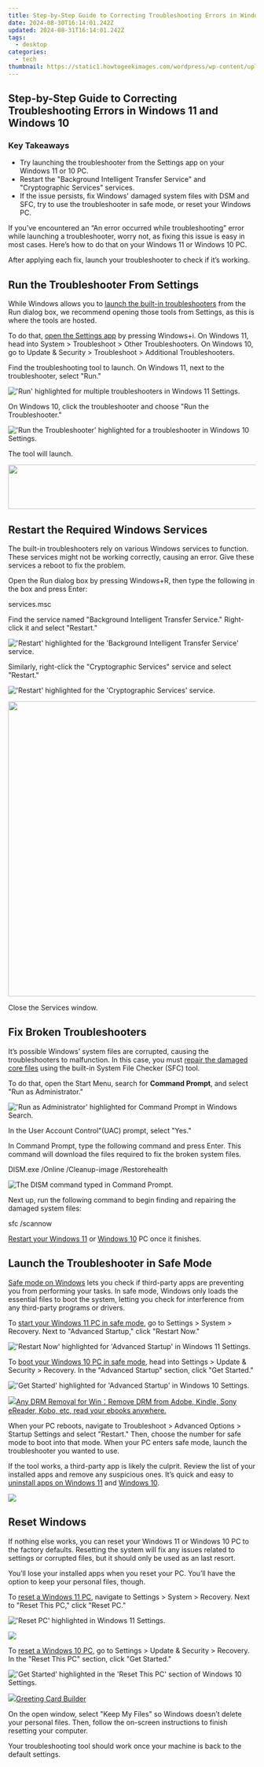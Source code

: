 ```yaml
---
title: Step-by-Step Guide to Correcting Troubleshooting Errors in Windows 11 and Windows 10
date: 2024-08-30T16:14:01.242Z
updated: 2024-08-31T16:14:01.242Z
tags:
  - desktop
categories:
  - tech
thumbnail: https://static1.howtogeekimages.com/wordpress/wp-content/uploads/2023/08/52781763425_7caa012745_o.jpg
---
```


## Step-by-Step Guide to Correcting Troubleshooting Errors in Windows 11 and Windows 10

### Key Takeaways

* Try launching the troubleshooter from the Settings app on your Windows 11 or 10 PC.
* Restart the "Background Intelligent Transfer Service" and "Cryptographic Services" services.
* If the issue persists, fix Windows' damaged system files with DSM and SFC, try to use the troubleshooter in safe mode, or reset your Windows PC.

 If you’ve encountered an “An error occurred while troubleshooting” error while launching a troubleshooter, worry not, as fixing this issue is easy in most cases. Here’s how to do that on your Windows 11 or Windows 10 PC.

 After applying each fix, launch your troubleshooter to check if it’s working.

##  Run the Troubleshooter From Settings

 While Windows allows you to [launch the built-in troubleshooters](https://android-transfer.techidaily.com/in-2024-android-to-apple-how-to-transfer-photos-from-honor-play-40c-to-ipad-easily-drfone-by-drfone-transfer-from-android-transfer-from-android/) from the Run dialog box, we recommend opening those tools from Settings, as this is where the tools are hosted.

 To do that, [open the Settings app](https://facebook-video-footage.techidaily.com/updated-2024-approved-5-easy-ways-to-multiply-your-youtube-follower-base/) by pressing Windows+i. On Windows 11, head into System > Troubleshoot > Other Troubleshooters. On Windows 10, go to Update & Security > Troubleshoot > Additional Troubleshooters.

 Find the troubleshooting tool to launch. On Windows 11, next to the troubleshooter, select "Run."

!['Run' highlighted for multiple troubleshooters in Windows 11 Settings.](https://static1.howtogeekimages.com/wordpress/wp-content/uploads/2024/01/1-launch-troubleshooter-windows-11-settings-1.jpg) 

 On Windows 10, click the troubleshooter and choose "Run the Troubleshooter."

!['Run the Troubleshooter' highlighted for a troubleshooter in Windows 10 Settings.](https://static1.howtogeekimages.com/wordpress/wp-content/uploads/2024/01/2-open-troubleshooter-windows-10-settings.jpg) 

 The tool will launch.

<!-- affiliate ads begin -->
<a href="https://vapordna.pxf.io/c/5597632/1494880/17238" target="_top" id="1494880"><img src="//a.impactradius-go.com/display-ad/17238-1494880" border="0" alt="" width="728" height="90"/></a><img height="0" width="0" src="https://imp.pxf.io/i/5597632/1494880/17238" style="position:absolute;visibility:hidden;" border="0" />
<!-- affiliate ads end -->
##  Restart the Required Windows Services

 The built-in troubleshooters rely on various Windows services to function. These services might not be working correctly, causing an error. Give these services a reboot to fix the problem.

 Open the Run dialog box by pressing Windows+R, then type the following in the box and press Enter:

services.msc

 Find the service named "Background Intelligent Transfer Service." Right-click it and select "Restart."

!['Restart' highlighted for the 'Background Intelligent Transfer Service' service.](https://static1.howtogeekimages.com/wordpress/wp-content/uploads/2024/01/3-restart-bits-service.jpg) 

 Similarly, right-click the "Cryptographic Services" service and select "Restart."

!['Restart' highlighted for the 'Cryptographic Services' service.](https://static1.howtogeekimages.com/wordpress/wp-content/uploads/2024/01/4-restart-cryptographic-services-service.jpg) 

<!-- affiliate ads begin -->
<a href="https://uperfect.sjv.io/c/5597632/1246754/15155" target="_top" id="1246754"><img src="//a.impactradius-go.com/display-ad/15155-1246754" border="0" alt="" width="600" height="600"/></a><img height="0" width="0" src="https://imp.pxf.io/i/5597632/1246754/15155" style="position:absolute;visibility:hidden;" border="0" />
<!-- affiliate ads end -->
 Close the Services window.

##  Fix Broken Troubleshooters

 It’s possible Windows’ system files are corrupted, causing the troubleshooters to malfunction. In this case, you must [repair the damaged core files](https://some-guidance.techidaily.com/twirl-forge-instruments-for-2024/) using the built-in System File Checker (SFC) tool.

 To do that, open the Start Menu, search for **Command Prompt**, and select "Run as Administrator."

!['Run as Administrator' highlighted for Command Prompt in Windows Search.](https://static1.howtogeekimages.com/wordpress/wp-content/uploads/2024/01/5-open-cmd-as-admin.jpg) 

 In the User Account Control"(UAC) prompt, select "Yes."

 In Command Prompt, type the following command and press Enter. This command will download the files required to fix the broken system files.

DISM.exe /Online /Cleanup-image /Restorehealth

![The DISM command typed in Command Prompt.](https://static1.howtogeekimages.com/wordpress/wp-content/uploads/2024/01/6-run-dism-command-in-cmd.jpg) 

 Next up, run the following command to begin finding and repairing the damaged system files:

sfc /scannow

[Restart your Windows 11](https://screen-video-capture.techidaily.com/updated-in-2024-addressing-mute-problems-in-obs-live-recording/) or [Windows 10](https://article-posts.techidaily.com/comparing-the-creme-de-la-creme-gopro-hero5-black-to-hero4-silver-for-2024/) PC once it finishes.

##  Launch the Troubleshooter in Safe Mode

[Safe mode on Windows](https://video-capture.techidaily.com/new-essential-scripting-instant-stopwatch-integration-in-obs-for-2024/) lets you check if third-party apps are preventing you from performing your tasks. In safe mode, Windows only loads the essential files to boot the system, letting you check for interference from any third-party programs or drivers.

 To [start your Windows 11 PC in safe mode](https://buynow-marvelous.techidaily.com/unveiling-the-strong-battery-feature-in-moto-g-power-a-tech-review-insight/), go to Settings > System > Recovery. Next to "Advanced Startup," click "Restart Now."

!['Restart Now' highlighted for 'Advanced Startup' in Windows 11 Settings.](https://static1.howtogeekimages.com/wordpress/wp-content/uploads/2024/01/7-advanced-restart-windows-11.jpg) 

 To [boot your Windows 10 PC in safe mode](https://screen-recording.techidaily.com/updated-leveraging-obs-establishing-an-efficient-countdown-clock/), head into Settings > Update & Security > Recovery. In the "Advanced Startup" section, click "Get Started."

!['Get Started' highlighted for 'Advanced Startup' in Windows 10 Settings.](https://static1.howtogeekimages.com/wordpress/wp-content/uploads/2024/01/8-advanced-restart-windows-10.jpg) 

<!-- affiliate ads begin -->
<a href="https://secure.2checkout.com/order/checkout.php?PRODS=4600113&QTY=1&AFFILIATE=108875&CART=1"><img src="https://www.epubor.com/images/drm-removal-feature2.png" border="0">Any DRM Removal for Win：Remove DRM from Adobe, Kindle, Sony eReader, Kobo, etc, read your ebooks anywhere.</a>
<!-- affiliate ads end -->
 When your PC reboots, navigate to Troubleshoot > Advanced Options > Startup Settings and select "Restart." Then, choose the number for safe mode to boot into that mode. When your PC enters safe mode, launch the troubleshooter you wanted to use.

 If the tool works, a third-party app is likely the culprit. Review the list of your installed apps and remove any suspicious ones. It’s quick and easy to [uninstall apps on Windows 11](https://youtube-docs.techidaily.com/ed-in-2024-strategies-for-using-youtube-to-boost-classroom-engagement/) and [Windows 10](https://tech-recovery.techidaily.com/top-savings-on-apple-watches-in-april/).

<!-- affiliate ads begin -->
<a href="https://secure.2checkout.com/order/checkout.php?PRODS=32667153&QTY=1&AFFILIATE=108875&CART=1"><img src="https://www.coolmuster.com/uploads/image/20201228/feature02.png" border="0"></a>
<!-- affiliate ads end -->
##  Reset Windows

 If nothing else works, you can reset your Windows 11 or Windows 10 PC to the factory defaults. Resetting the system will fix any issues related to settings or corrupted files, but it should only be used as an last resort.

 You’ll lose your installed apps when you reset your PC. You’ll have the option to keep your personal files, though.

 To [reset a Windows 11 PC](https://facebook-video-footage.techidaily.com/new-blueprints-for-breaking-ground-in-edu-video-production-on-youtube-channels-for-2024/), navigate to Settings > System > Recovery. Next to "Reset This PC," click "Reset PC."

!['Reset PC' highlighted in Windows 11 Settings.](https://static1.howtogeekimages.com/wordpress/wp-content/uploads/2024/01/9-reset-windows-11-pc.jpg) 

<!-- affiliate ads begin -->
<a href="https://estore.winxdvd.com/order/checkout.php?PRODS=12653808&QTY=1&AFFILIATE=108875&CART=1"><img src="https://www.winxdvd.com/affiliate/new-banner/wt-500x500.jpg" border="0"></a>
<!-- affiliate ads end -->
 To [reset a Windows 10 PC](https://instagram-videos.techidaily.com/fast-and-free-strategies-for-authenticity-in-insta-circles-for-2024/), go to Settings > Update & Security > Recovery. In the "Reset This PC" section, click "Get Started."

!['Get Started' highlighted in the 'Reset This PC' section of Windows 10 Settings.](https://static1.howtogeekimages.com/wordpress/wp-content/uploads/2024/01/10-restart-windows-10-pc.jpg) 

<!-- affiliate ads begin -->
<a href="https://secure.2checkout.com/order/checkout.php?PRODS=2067133&QTY=1&AFFILIATE=108875&CART=1"><img src="https://www.pearlmountainsoft.com/n_img/product/gcb/banScrn.jpg" border="0">Greeting Card Builder</a>
<!-- affiliate ads end -->
 On the open window, select "Keep My Files" so Windows doesn’t delete your personal files. Then, follow the on-screen instructions to finish resetting your computer.

 Your troubleshooting tool should work once your machine is back to the default settings.

<ins class="adsbygoogle"
     style="display:block"
     data-ad-format="autorelaxed"
     data-ad-client="ca-pub-7571918770474297"
     data-ad-slot="1223367746"></ins>



<ins class="adsbygoogle"
     style="display:block"
     data-ad-client="ca-pub-7571918770474297"
     data-ad-slot="8358498916"
     data-ad-format="auto"
     data-full-width-responsive="true"></ins>


